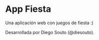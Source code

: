 
# App Fiesta

Una aplicación web con juegos de fiesta :)

Desarrollada por Diego Souto (@diesouto).
